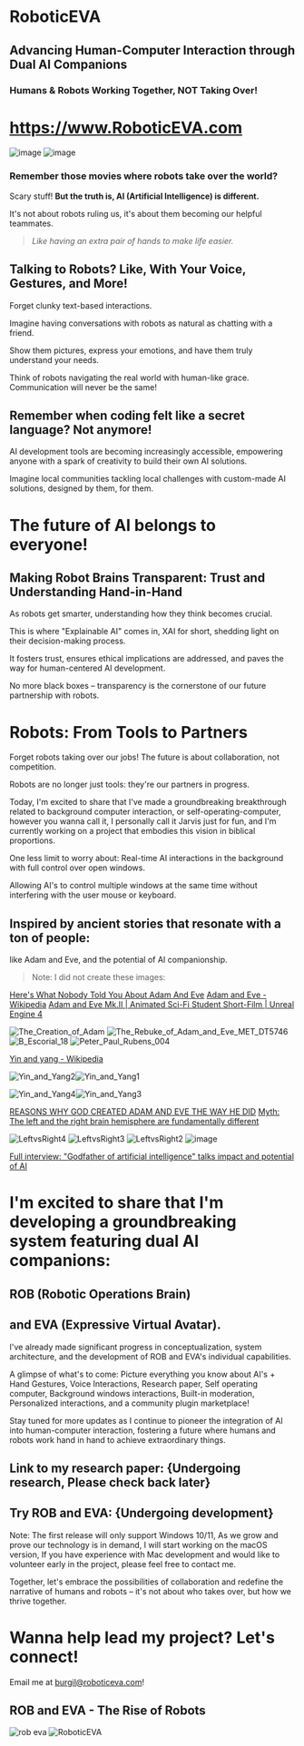 # RoboticEVA
## Advancing Human-Computer Interaction through Dual AI Companions
### Humans & Robots Working Together, NOT Taking Over!
# https://www.RoboticEVA.com
![image](https://github.com/RoboticEVA/.github/assets/41600149/71c2d864-e90c-4b41-9f41-ba64c3cd30b7)
![image](https://github.com/RoboticEVA/.github/assets/41600149/2e07ce61-f853-4865-8b45-a01ec8351437)

### Remember those movies where robots take over the world?

Scary stuff! **But the truth is, AI (Artificial Intelligence) is different.**

It's not about robots ruling us, it's about them becoming our helpful teammates.

> *Like having an extra pair of hands to make life easier.*

## Talking to Robots? Like, With Your Voice, Gestures, and More!

Forget clunky text-based interactions.

Imagine having conversations with robots as natural as chatting with a friend.

Show them pictures, express your emotions, and have them truly understand your needs.

Think of robots navigating the real world with human-like grace. Communication will never be the same!

## Remember when coding felt like a secret language? Not anymore!

AI development tools are becoming increasingly accessible, empowering anyone with a spark of creativity to build their own AI solutions.

Imagine local communities tackling local challenges with custom-made AI solutions, designed by them, for them.

# The future of AI belongs to everyone!

## Making Robot Brains Transparent: Trust and Understanding Hand-in-Hand

As robots get smarter, understanding how they think becomes crucial.

This is where "Explainable AI" comes in, XAI for short, shedding light on their decision-making process.

It fosters trust, ensures ethical implications are addressed, and paves the way for human-centered AI development.

No more black boxes – transparency is the cornerstone of our future partnership with robots.

# Robots: From Tools to Partners

Forget robots taking over our jobs! The future is about collaboration, not competition.

Robots are no longer just tools: they're our partners in progress.

Today, I'm excited to share that I've made a groundbreaking breakthrough related to background computer interaction, or self-operating-computer, however you wanna call it, I personally call it Jarvis just for fun, and I'm currently working on a project that embodies this vision in biblical proportions.

One less limit to worry about: Real-time AI interactions in the background with full control over open windows.

Allowing AI's to control multiple windows at the same time without interfering with the user mouse or keyboard.

## Inspired by ancient stories that resonate with a ton of people:

like Adam and Eve, and the potential of AI companionship.

> Note: I did not create these images:

[Here's What Nobody Told You About Adam And Eve](https://www.youtube.com/watch?v=DXxZ7RMHt4g)
[Adam and Eve - Wikipedia](https://en.wikipedia.org/wiki/Adam_and_Eve)
[Adam and Eve Mk.II | Animated Sci-Fi Student Short-Film | Unreal Engine 4](https://www.youtube.com/watch?v=bduG9lDlpJU)

![The_Creation_of_Adam](https://github.com/RoboticEVA/.github/assets/41600149/3348eaa2-cb38-40fb-8a06-feb91a310b5f)
![The_Rebuke_of_Adam_and_Eve_MET_DT5746](https://github.com/RoboticEVA/.github/assets/41600149/608d241b-c9e5-44e7-981e-c4b9774e7610)
![B_Escorial_18](https://github.com/RoboticEVA/.github/assets/41600149/54f4daeb-cd9c-4ef2-9396-58d929c93d61)
![Peter_Paul_Rubens_004](https://github.com/RoboticEVA/.github/assets/41600149/2409e67e-1b61-4bd3-88ca-d25c2df0d3f6)

[Yin and yang - Wikipedia](https://en.wikipedia.org/wiki/Yin_and_yang)

![Yin_and_Yang2](https://github.com/RoboticEVA/.github/assets/41600149/ef75d1a9-386d-48d5-b3d0-15f4e46b5d81)![Yin_and_Yang1](https://github.com/RoboticEVA/.github/assets/41600149/e3add06a-e440-468b-bb7e-09cb325f8404)

![Yin_and_Yang4](https://github.com/RoboticEVA/.github/assets/41600149/f0de0522-1b1f-4b4d-a825-c57a71409646)![Yin_and_Yang3](https://github.com/RoboticEVA/.github/assets/41600149/3a7ad345-2246-455d-82e4-79a354498545)

[REASONS WHY GOD CREATED ADAM AND EVE THE WAY HE DID](https://www.heroesbibletrivia.org/en/god-created-adam-and-eve-differently/)
[Myth: The left and the right brain hemisphere are fundamentally different](https://www.sciencenordic.com/brain-denmark-health/myth-the-left-and-the-right-brain-hemisphere-are-fundamentally-different/1856377)

![LeftvsRight4](https://github.com/RoboticEVA/.github/assets/41600149/81fb973e-7b5d-4e96-a11c-5b0830435468)
![LeftvsRight3](https://github.com/RoboticEVA/.github/assets/41600149/440aa8bc-c2ff-424c-bc47-69d4196d8077)
![LeftvsRight2](https://github.com/RoboticEVA/.github/assets/41600149/62289970-0296-4300-bed9-054b84c06f47)
![image](https://github.com/RoboticEVA/.github/assets/41600149/9612acdd-f746-4bbf-88cb-4c6554ac1da3)

[Full interview: "Godfather of artificial intelligence" talks impact and potential of AI](https://www.youtube.com/watch?v=qpoRO378qRY)

# I'm excited to share that I'm developing a groundbreaking system featuring dual AI companions:

## ROB (Robotic Operations Brain)
## and EVA (Expressive Virtual Avatar).

I've already made significant progress in conceptualization, system architecture, and the development of ROB and EVA's individual capabilities.

A glimpse of what's to come: Picture everything you know about AI's + Hand Gestures, Voice Interactions, Research paper, Self operating computer, Background windows interactions, Built-in moderation, Personalized interactions, and a community plugin marketplace!

Stay tuned for more updates as I continue to pioneer the integration of AI into human-computer interaction, fostering a future where humans and robots work hand in hand to achieve extraordinary things.

## Link to my research paper: {Undergoing research, Please check back later}

## Try ROB and EVA: {Undergoing development}

Note: The first release will only support Windows 10/11, As we grow and prove our technology is in demand, I will start working on the macOS version, If you have experience with Mac development and would like to volunteer early in the project, please feel free to contact me.

Together, let's embrace the possibilities of collaboration and redefine the narrative of humans and robots – it's not about who takes over, but how we thrive together.

# Wanna help lead my project? Let's connect!
Email me at burgil@roboticeva.com!

## ROB and EVA - The Rise of Robots

![rob eva](https://github.com/RoboticEVA/.github/assets/41600149/5bb2b214-70a1-4eed-890f-e91a77fa7997)
![RoboticEVA](https://github.com/RoboticEVA/.github/assets/41600149/c74ae7c6-1de5-4b39-96be-1774aa642fb1)
